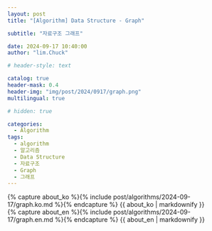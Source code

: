 ```yaml
---
layout: post
title: "[Algorithm] Data Structure - Graph"

subtitle: "자료구조 그래프"

date: 2024-09-17 10:40:00
author: "lim.Chuck"

# header-style: text

catalog: true
header-mask: 0.4
header-img: "img/post/2024/0917/graph.png"
multilingual: true

# hidden: true

categories:
  - Algorithm
tags:
  - algorithm
  - 알고리즘
  - Data Structure
  - 자료구조
  - Graph
  - 그래프
---
```


<div class="ko post-container">
    {% capture about_ko %}{% include post/algorithms/2024-09-17/graph.ko.md %}{% endcapture %}
    {{ about_ko | markdownify }}
</div>
<div class="en post-container">
    {% capture about_en %}{% include post/algorithms/2024-09-17/graph.en.md %}{% endcapture %}
    {{ about_en | markdownify }}
</div>
